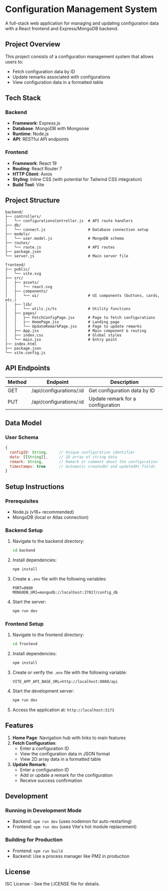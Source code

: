 # Configuration Management System

A full-stack web application for managing and updating configuration data with a React frontend and Express/MongoDB backend.

## Project Overview

This project consists of a configuration management system that allows users to:
- Fetch configuration data by ID
- Update remarks associated with configurations
- View configuration data in a formatted table

## Tech Stack

### Backend
- **Framework**: Express.js
- **Database**: MongoDB with Mongoose
- **Runtime**: Node.js
- **API**: RESTful API endpoints

### Frontend
- **Framework**: React 19
- **Routing**: React Router 7
- **HTTP Client**: Axios
- **Styling**: Inline CSS (with potential for Tailwind CSS integration)
- **Build Tool**: Vite

## Project Structure

```
backend/
├── controllers/
│   └── configurationsController.js  # API route handlers
├── db/
│   └── connect.js                   # Database connection setup
├── models/
│   └── user.model.js                # MongoDB schema
├── routes/
│   └── route.js                     # API routes
├── package.json
└── server.js                        # Main server file

frontend/
├── public/
│   └── vite.svg
├── src/
│   ├── assets/
│   │   └── react.svg
│   ├── components/
│   │   └── ui/                      # UI components (buttons, cards, etc.)
│   ├── lib/
│   │   └── utils.js/ts              # Utility functions
│   ├── pages/
│   │   ├── FetchConfigPage.jsx      # Page to fetch configurations
│   │   ├── HomePage.jsx             # Landing page
│   │   └── UpdateRemarkPage.jsx     # Page to update remarks
│   ├── App.jsx                      # Main component & routing
│   ├── index.css                    # Global styles
│   └── main.jsx                     # Entry point
├── index.html
├── package.json
└── vite.config.js
```

## API Endpoints

| Method | Endpoint                   | Description                         |
|--------|----------------------------|-------------------------------------|
| GET    | /api/configurations/:id    | Get configuration data by ID        |
| PUT    | /api/configurations/:id    | Update remark for a configuration   |

## Data Model

### User Schema
```javascript
{
  configID: String,     // Unique configuration identifier
  data: [[String]],     // 2D array of string data
  remark: String,       // Remark or comment about the configuration
  timestamps: true      // Automatic createdAt and updatedAt fields
}
```

## Setup Instructions

### Prerequisites
- Node.js (v16+ recommended)
- MongoDB (local or Atlas connection)

### Backend Setup
1. Navigate to the backend directory:
   ```bash
   cd backend
   ```
2. Install dependencies:
   ```bash
   npm install
   ```
3. Create a `.env` file with the following variables:
   ```
   PORT=8080
   MONGODB_URI=mongodb://localhost:27017/config_db
   ```
4. Start the server:
   ```bash
   npm run dev
   ```

### Frontend Setup
1. Navigate to the frontend directory:
   ```bash
   cd frontend
   ```
2. Install dependencies:
   ```bash
   npm install
   ```
3. Create or verify the `.env` file with the following variable:
   ```
   VITE_APP_API_BASE_URL=http://localhost:8080/api
   ```
4. Start the development server:
   ```bash
   npm run dev
   ```
5. Access the application at: `http://localhost:5173`

## Features

1. **Home Page**: Navigation hub with links to main features
2. **Fetch Configuration**: 
   - Enter a configuration ID
   - View the configuration data in JSON format
   - View 2D array data in a formatted table
3. **Update Remark**:
   - Enter a configuration ID
   - Add or update a remark for the configuration
   - Receive success confirmation

## Development

### Running in Development Mode
- Backend: `npm run dev` (uses nodemon for auto-restarting)
- Frontend: `npm run dev` (uses Vite's hot module replacement)

### Building for Production
- Frontend: `npm run build`
- Backend: Use a process manager like PM2 in production

## License

ISC License - See the LICENSE file for details.
